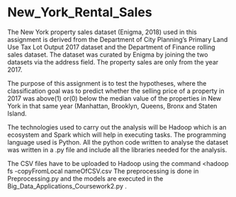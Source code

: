 # New_York_Rental_Sales

The New York property sales dataset (Enigma, 2018) used in this assignment is derived from the Department of City Planning’s Primary Land Use Tax Lot Output 2017 dataset and the Department of Finance rolling sales dataset. The dataset was curated by Enigma by joining the two datasets via the address field. The property sales are only from the year 2017.

The purpose of this assignment is to test the hypotheses, where the classification goal was to predict whether the selling price of a property in 2017 was above(1) or(0) below the median value of the properties in New York in that same year (Manhattan, Brooklyn, Queens, Bronx and Staten Island.

The technologies used to carry out the analysis will be Hadoop which is an ecosystem and Spark which will help in executing tasks. The programming language used is Python. All the python code written to analyse the dataset was written in a .py file and include all the libraries needed for the analysis.

The CSV files have to be uploaded to Hadoop using the command <hadoop fs -copyFromLocal nameOfCSV.csv
The preprocessing is done in Preprocessing.py and the models are executed in the Big_Data_Applications_Coursework2.py .
